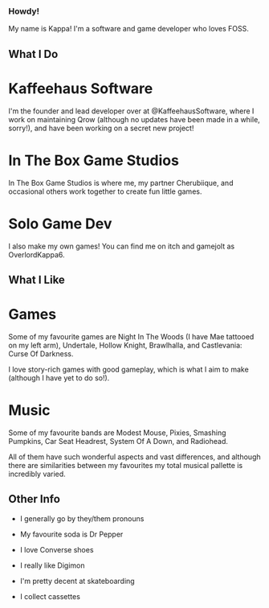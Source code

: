 ### Howdy!

My name is Kappa! I'm a software and game developer who loves FOSS.

## What I Do

# Kaffeehaus Software

I'm the founder and lead developer over at @KaffeehausSoftware, where I work on maintaining Qrow (although no updates have been made in a while, sorry!), and have been working on a secret new project!

# In The Box Game Studios

In The Box Game Studios is where me, my partner Cherubiique, and occasional others work together to create fun little games.

# Solo Game Dev

I also make my own games! You can find me on itch and gamejolt as OverlordKappa6.

## What I Like

# Games

Some of my favourite games are Night In The Woods (I have Mae tattooed on my left arm), Undertale, Hollow Knight, Brawlhalla, and Castlevania: Curse Of Darkness.

I love story-rich games with good gameplay, which is what I aim to make (although I have yet to do so!).

# Music

Some of my favourite bands are Modest Mouse, Pixies, Smashing Pumpkins, Car Seat Headrest, System Of A Down, and Radiohead.

All of them have such wonderful aspects and vast differences, and although there are similarities between my favourites my total musical pallette is incredibly varied.

## Other Info

- I generally go by they/them pronouns

- My favourite soda is Dr Pepper

- I love Converse shoes

- I really like Digimon

- I'm pretty decent at skateboarding

- I collect cassettes
<!--
**kappa-ok/kappa-ok** is a ✨ _special_ ✨ repository because its `README.md` (this file) appears on your GitHub profile.

Here are some ideas to get you started:

- 🔭 I’m currently working on ...
- 🌱 I’m currently learning ...
- 👯 I’m looking to collaborate on ...
- 🤔 I’m looking for help with ...
- 💬 Ask me about ...
- 📫 How to reach me: ...
- 😄 Pronouns: ...
- ⚡ Fun fact: ...
-->
